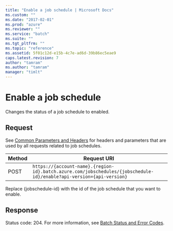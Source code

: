 ```yaml
---
title: "Enable a job schedule | Microsoft Docs"
ms.custom: ""
ms.date: "2017-02-01"
ms.prod: "azure"
ms.reviewer: ""
ms.service: "batch"
ms.suite: ""
ms.tgt_pltfrm: ""
ms.topic: "reference"
ms.assetid: 5f01c12d-e15b-4c7e-ad6d-39b86ec5eae9
caps.latest.revision: 7
author: "tamram"
ms.author: "tamram"
manager: "timlt"
---
```

# Enable a job schedule
  Changes the status of a job schedule to enabled.  
  
## Request  
 See [Common Parameters and Headers](../batchservice/common-parameters-and-headers.md) for headers and parameters that are used by all requests related to job schedules.  
  
|Method|Request URI|  
|------------|-----------------|  
|POST|`https://{account-name}.{region-id}.batch.azure.com/jobschedules/{jobschedule-id}/enable?api-version={api-version}`|  
  
 Replace {jobschedule-id} with the id of the job schedule that you want to enable.  
  
## Response  
 Status code: 204. For more information, see [Batch Status and Error Codes](../batchservice/batch-status-and-error-codes.md).  
  
  